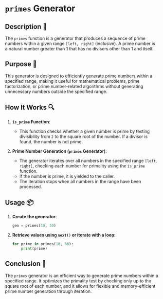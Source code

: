 # `primes` Generator

## Description 📝

The `primes` function is a generator that produces a sequence of prime numbers within a given range `[left, right]` (inclusive).
A prime number is a natural number greater than 1 that has no divisors other than 1 and itself.

## Purpose 🎯

This generator is designed to efficiently generate prime numbers within a specified range, making it useful for mathematical problems, prime factorization, or prime number-related algorithms without generating unnecessary numbers outside the specified range.

## How It Works 🔍

1. **`is_prime` Function**:

    - This function checks whether a given number is prime by testing divisibility from `2` to the square root of the number. If a divisor is found, the number is not prime.

2. **Prime Number Generation (`primes` Generator)**:
    - The generator iterates over all numbers in the specified range `[left, right]`, checking each number for primality using the `is_prime` function.
    - If the number is prime, it is yielded to the caller.
    - The iteration stops when all numbers in the range have been processed.

## Usage 📦

1. **Create the generator**:
    ```python
    gen = primes(10, 30)
    ```
2. **Retrieve values using `next()` or iterate with a loop**:
    ```python
    for prime in primes(10, 30):
        print(prime)
    ```

## Conclusion 🚀

The `primes` generator is an efficient way to generate prime numbers within a specified range.
It optimizes the primality test by checking only up to the square root of each number, and it allows for flexible and memory-efficient prime number generation through iteration.
